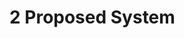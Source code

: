 # 2 Proposed System

<cards narrow="true">
    <title>Requirements</title>
    <a href="" summary="The key features the game must have to function"/>
    <a href="" summary="Focuses on qualities that ensure a polished, reliable and enjoyable experience"/>
    <a href="" summary="Requirements that influence the design but aren't directly functional"/>
</cards>

<cards narrow="true">
    <title>Diagrams</title>
    <a href="" summary="The storyboard to visualize specific features and scenarios in-game"/>
    <a href="" summary="The key-interactions between players and the systems"/>
    <a href="" summary="Descriptions of in-game objects and their relationships"/>
</cards>